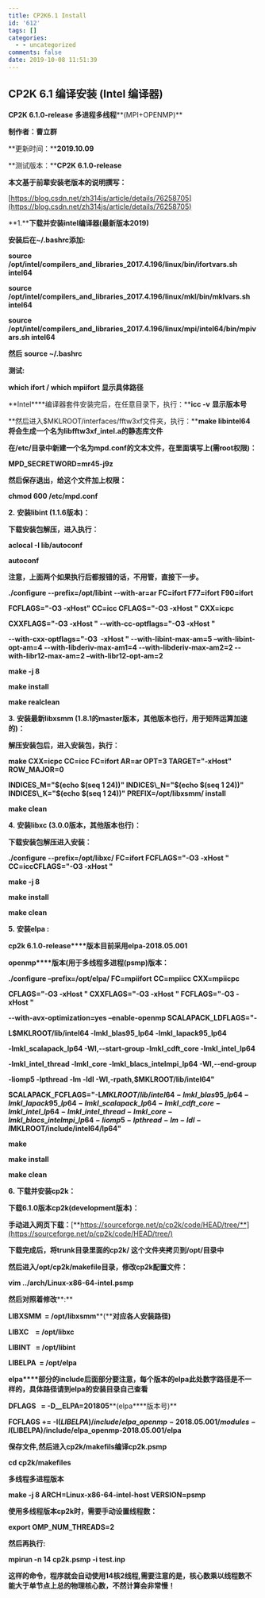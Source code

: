 ```yaml
---
title: CP2K6.1 Install
id: '612'
tags: []
categories:
  - - uncategorized
comments: false
date: 2019-10-08 11:51:39
---
```


## CP2K 6.1 编译安装 (Intel 编译器)

**CP2K 6.1.0-release** **多进程多线程****(MPI+OPENMP)**

 **制作者：曹立群**

 **更新时间：****2019.10.09**

 **测试版本：****CP2K 6.1.0-release**

**本文基于前辈安装老版本的说明撰写：**

[https://blog.csdn.net/zh314js/article/details/76258705](https://blog.csdn.net/zh314js/article/details/76258705)

**1.****下载并安装intel编译器(最新版本2019)**

**安装后在~/.bashrc添加:**

**source** **/opt/intel/compilers\_and\_libraries\_2017.4.196/linux/bin/ifortvars.sh intel64**

**source** **/opt/intel/compilers\_and\_libraries\_2017.4.196/linux/mkl/bin/mklvars.sh intel64**

**source /opt/intel/compilers\_and\_libraries\_2017.4.196/linux/mpi/intel64/bin/mpivars.sh intel64**

**然后** **source ~/.bashrc**

**测试:**

**which ifort / which mpiifort** **显示具体路径**

**Intel****编译器套件安装完后，在任意目录下，执行：****icc -v** **显示版本号**

**然后进入$MKLROOT/interfaces/fftw3xf文件夹，执行：****make libintel64** **将会生成一个名为libfftw3xf\_intel.a的静态库文件**

**在/etc/目录中新建一个名为mpd.conf的文本文件，在里面填写上(需root权限)：**

**MPD\_SECRETWORD=mr45-j9z**

**然后保存退出，给这个文件加上权限：**

**chmod 600 /etc/mpd.conf**

**2\.** **安装libint (1.1.6版本)：**

**下载安装包解压，进入执行：**

**aclocal -I lib/autoconf**

**autoconf**

**注意，上面两个如果执行后都报错的话，不用管，直接下一步。**

**./configure --prefix=/opt/libint --with-ar=ar FC=ifort F77=ifort F90=ifort**

**FCFLAGS="-O3 -xHost" CC=icc CFLAGS="-O3 -xHost " CXX=icpc**

**CXXFLAGS="-O3 -xHost " --with-cc-optflags="-O3 -xHost "**

 **--with-cxx-optflags="-O3  -xHost " --with-libint-max-am=5 –with-libint-opt-am=4 --with-libderiv-max-am1=4 --with-libderiv-max-am2=2 --with-libr12-max-am=2 –with-libr12-opt-am=2**

**make -j 8**

**make install**

**make realclean**

**3\.** **安装最新libxsmm (1.8.1的master版本，其他版本也行，用于矩阵运算加速的)：**

**解压安装包后，进入安装包，执行：**

**make CXX=icpc CC=icc FC=ifort AR=ar OPT=3 TARGET="-xHost" ROW\_MAJOR=0**

**INDICES\_M="$(echo $(seq 1 24))" INDICES\_N="$(echo $(seq 1 24))" INDICES\_K="$(echo $(seq 1 24))" PREFIX=/opt/libxsmm/ install**

**make clean**

**4\.** **安装libxc (3.0.0版本，其他版本也行)：**

**下载安装包解压进入安装：**

**./configure --prefix=/opt/libxc/ FC=ifort FCFLAGS="-O3 -xHost " CC=iccCFLAGS="-O3 -xHost "**

**make -j 8**

**make install**

**make clean**

**5\.** **安装elpa :**

**cp2k 6.1.0-release****版本目前采用elpa-2018.05.001**

**openmp****版本(用于多线程多进程(psmp)版本：**

**./configure –prefix=/opt/elpa/ FC=mpiifort CC=mpiicc CXX=mpiicpc**

**CFLAGS="-O3 -xHost " CXXFLAGS="-O3 -xHost " FCFLAGS="-O3 -xHost "**

**\--with-avx-optimization=yes –enable-openmp SCALAPACK\_LDFLAGS="-**

**L$MKLROOT/lib/intel64 -lmkl\_blas95\_lp64 -lmkl\_lapack95\_lp64**

**\-lmkl\_scalapack\_lp64 -Wl,--start-group -lmkl\_cdft\_core -lmkl\_intel\_lp64**

**\-lmkl\_intel\_thread -lmkl\_core -lmkl\_blacs\_intelmpi\_lp64 -Wl,--end-group**

**\-liomp5 -lpthread -lm -ldl -Wl,-rpath,$MKLROOT/lib/intel64"**

**SCALAPACK\_FCFLAGS="-L$MKLROOT/lib/intel64 -lmkl\_blas95\_lp64 -lmkl\_lapack95\_lp64 -lmkl\_scalapack\_lp64 -lmkl\_cdft\_core -lmkl\_intel\_lp64 -lmkl\_intel\_thread -lmkl\_core -lmkl\_blacs\_intelmpi\_lp64 -liomp5 -lpthread -lm -ldl -I$MKLROOT/include/intel64/lp64"**

**make**

**make install**

**make clean**

**6\.** **下载并安装cp2k：**

**下载6.1.0版本cp2k(development版本)：**

**手动进入网页下载：**[**https://sourceforge.net/p/cp2k/code/HEAD/tree/**](https://sourceforge.net/p/cp2k/code/HEAD/tree/)

**下载完成后，将trunk目录里面的cp2k/ 这个文件夹拷贝到/opt/目录中**

**然后进入/opt/cp2k/makefile目录，修改cp2k配置文件：**

**vim ../arch/Linux-x86-64-intel.psmp**

**然后对照着修改****:**

**LIBXSMM  = /opt/libxsmm****(****对应各人安装路径)**

**LIBXC    = /opt/libxc**

**LIBINT   = /opt/libint**

**LIBELPA  = /opt/elpa**

**elpa****部分的include后面部分要注意，每个版本的elpa此处数字路径是不一样的，具体路径请到elpa的安装目录自己查看**

**DFLAGS   = -D\_\_ELPA=201805****(elpa****版本号)**

**FCFLAGS += -I$(LIBELPA)/include/elpa\_openmp-2018.05.001/modules -I$(LIBELPA)/include/elpa\_openmp-2018.05.001/elpa**

**保存文件,然后进入cp2k/makefils编译cp2k.psmp**

**cd cp2k/makefiles**

**多线程多进程版本**

**make -j 8 ARCH=Linux-x86-64-intel-host VERSION=psmp**

**使用多线程版本cp2k时，需要手动设置线程数：**

**export OMP\_NUM\_THREADS=2**

**然后再执行:**

**mpirun -n 14 cp2k.psmp -i test.inp**

**这样的命令，程序就会自动使用14核2线程,需要注意的是，核心数乘以线程数不能大于单节点上总的物理核心数，不然计算会非常慢！**